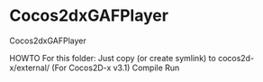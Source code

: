 Cocos2dxGAFPlayer
=================

Cocos2dxGAFPlayer


HOWTO
For this folder: Just copy (or create symlink) to cocos2d-x/external/  (For Cocos2D-x v3.1)
Compile
Run
